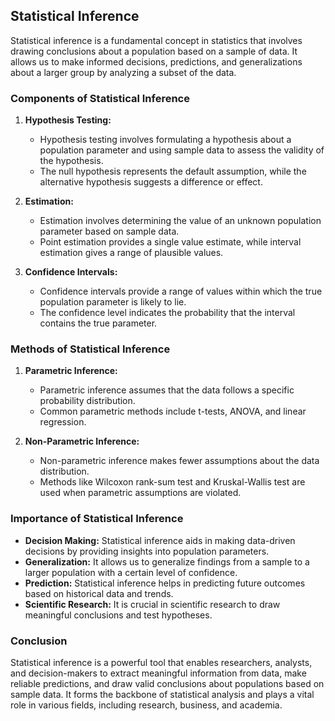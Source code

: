 ## Statistical Inference

Statistical inference is a fundamental concept in statistics that involves drawing conclusions about a population based on a sample of data. It allows us to make informed decisions, predictions, and generalizations about a larger group by analyzing a subset of the data.

### Components of Statistical Inference

1. **Hypothesis Testing:**
   - Hypothesis testing involves formulating a hypothesis about a population parameter and using sample data to assess the validity of the hypothesis.
   - The null hypothesis represents the default assumption, while the alternative hypothesis suggests a difference or effect.
2. **Estimation:**

   - Estimation involves determining the value of an unknown population parameter based on sample data.
   - Point estimation provides a single value estimate, while interval estimation gives a range of plausible values.

3. **Confidence Intervals:**
   - Confidence intervals provide a range of values within which the true population parameter is likely to lie.
   - The confidence level indicates the probability that the interval contains the true parameter.

### Methods of Statistical Inference

1. **Parametric Inference:**

   - Parametric inference assumes that the data follows a specific probability distribution.
   - Common parametric methods include t-tests, ANOVA, and linear regression.

2. **Non-Parametric Inference:**
   - Non-parametric inference makes fewer assumptions about the data distribution.
   - Methods like Wilcoxon rank-sum test and Kruskal-Wallis test are used when parametric assumptions are violated.

### Importance of Statistical Inference

- **Decision Making:** Statistical inference aids in making data-driven decisions by providing insights into population parameters.
- **Generalization:** It allows us to generalize findings from a sample to a larger population with a certain level of confidence.
- **Prediction:** Statistical inference helps in predicting future outcomes based on historical data and trends.
- **Scientific Research:** It is crucial in scientific research to draw meaningful conclusions and test hypotheses.

### Conclusion

Statistical inference is a powerful tool that enables researchers, analysts, and decision-makers to extract meaningful information from data, make reliable predictions, and draw valid conclusions about populations based on sample data. It forms the backbone of statistical analysis and plays a vital role in various fields, including research, business, and academia.
